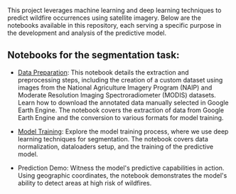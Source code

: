 This project leverages machine learning and deep learning techniques to predict wildfire occurrences using satellite imagery. Below are the notebooks available in this repository, each serving a specific purpose in the development and analysis of the predictive model.

## Notebooks for the segmentation task:

* [Data Preparation](segmentation_model_data.ipynb): This notebook details the extraction and preprocessing steps, including the creation of a custom dataset using images from the National Agriculture Imagery Program (NAIP) and Moderate Resolution Imaging Spectroradiometer (MODIS) datasets. Learn how to download the annotated data manually selected in Google Earth Engine. The notebook covers the extraction of data from Google Earth Engine and the conversion to various formats for model training.

* [Model Training](segmentation_model_training_demo.ipynb): Explore the model training process, where we use deep learning techniques for segmentation. The notebook covers data normalization, dataloaders setup, and the training of the predictive model.

* Prediction Demo: Witness the model's predictive capabilities in action. Using geographic coordinates, the notebook demonstrates the model's ability to detect areas at high risk of wildfires.
